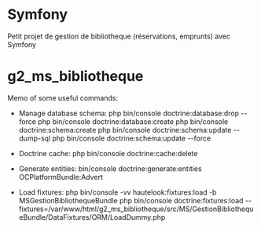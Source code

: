 Symfony
=======
Petit projet de gestion de bibliotheque (réservations, emprunts) avec Symfony
# g2_ms_bibliotheque
Memo of some useful commands:
- Manage database schema:
php bin/console doctrine:database:drop --force
php bin/console doctrine:database:create
php bin/console doctrine:schema:create
php bin/console doctrine:schema:update --dump-sql
php bin/console doctrine:schema:update --force

- Doctrine cache:
php bin/console doctrine:cache:delete

- Generate entities:
bin/console doctrine:generate:entities OCPlatformBundle:Advert

- Load fixtures:
php bin/console -vv hautelook:fixtures:load -b MSGestionBibliothequeBundle
php bin/console doctrine:fixtures:load --fixtures=/var/www/html/g2_ms_bibliotheque/src/MS/GestionBibliothequeBundle/DataFixtures/ORM/LoadDummy.php
